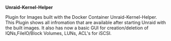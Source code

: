 **Unraid-Kernel-Helper**

Plugin for Images built with the Docker Container Unraid-Kernel-Helper.
This Plugin shows all infromation that are available after starting Unraid with the built images.
It also has now a basic GUI for creation/deletion of IQNs,FileIO/Block Volumes, LUNs, ACL's for iSCSI.
